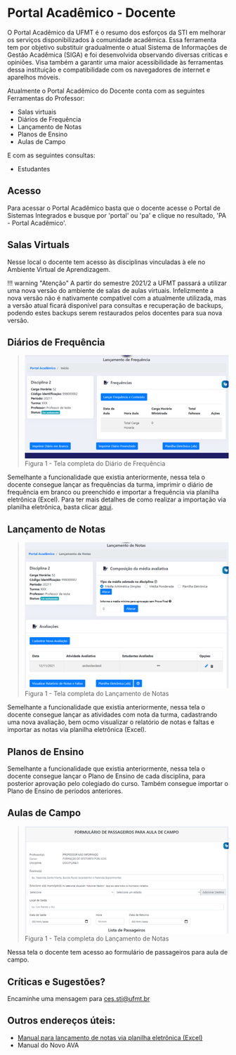 # Portal Acadêmico - Docente

O Portal Acadêmico da UFMT é o resumo dos esforços da STI em melhorar os serviços disponibilizados à comunidade acadêmica. Essa ferramenta tem por objetivo substituir gradualmente o atual Sistema de Informações de Gestão Acadêmica (SIGA) e foi desenvolvida observando diversas criticas e opiniões. Visa também a garantir uma maior acessibilidade às ferramentas dessa instituição e compatibilidade com os navegadores de internet e aparelhos móveis.

Atualmente o Portal Acadêmico do Docente conta com as seguintes Ferramentas do Professor:

* Salas virtuais
* Diários de Frequência
* Lançamento de Notas
* Planos de Ensino
* Aulas de Campo

E com as seguintes consultas:

* Estudantes

## Acesso

Para acessar o Portal Acadêmico basta que o docente acesse o Portal de Sistemas Integrados e busque por 'portal' ou 'pa' e clique no resultado, 'PA - Portal Acadêmico'.

## Salas Virtuals

Nesse local o docente tem acesso às disciplinas vinculadas à ele no Ambiente Virtual de Aprendizagem.

!!! warning "Atenção"
    A partir do semestre 2021/2 a UFMT passará a utilizar uma nova versão do ambiente de salas de aulas virtuais. Infelizmente a nova versão não é nativamente compatível com a atualmente utilizada, mas a versão atual ficará disponível para consultas e recuperação de backups, podendo estes backups serem restaurados pelos docentes para sua nova versão.

## Diários de Frequência

> ![Tela completa do Diário de Frequência](../images/padocente_frequencia01.png "Tela do Diário de Frequência, com os detalhes da disciplina e os botões para lançar frequência e conteúdo, imprimir o diário em branco, imprimir diário preenchido e importar a frequência via planilha eletrônica")
> Figura 1 - Tela completa do Diário de Frequência

Semelhante a funcionalidade que existia anteriormente, nessa tela o docente consegue lançar as frequências da turma, imprimir o diário de frequência em branco ou preenchido e importar a frequência via planilha eletrônica (Excel). Para ter mais detalhes de como realizar a importação via planilha eletrônica, basta clicar [aqui](notasexcel.md).

## Lançamento de Notas


> ![Tela completa do Lançamento de Notas](../images/padocente_notas01.png "Tela do Lançamento de Notas, com os detalhes da disciplina, a composição da média avaliativa e os botões para alterar o tipo de média e a média mínima para aprovação, as avaliações cadastradas e os botões para cadastrar nova avaliação, visualizar o relatório de notas e faltas e importar a frequência via planilha eletrônica")
> Figura 1 - Tela completa do Lançamento de Notas

Semelhante a funcionalidade que existia anteriormente, nessa tela o docente consegue lançar as atividades com nota da turma, cadastrando uma nova avaliação, bem ocmo visualizar o relatório de notas e faltas e importar as notas via planilha eletrônica (Excel).

## Planos de Ensino

Semelhante a funcionalidade que existia anteriormente, nessa tela o docente consegue lançar o Plano de Ensino de cada disciplina, para posterior aprovação pelo colegiado do curso. Também consegue importar o Plano de Ensino de períodos anteriores.

## Aulas de Campo

> ![Formulário de Passageiros para Aula de Campo](../images/padocente_aulacampo01.png "Formulário de Passageiros para Aula de Campo com os detalhes do curso, professor e disciplina e os campos de edição do destino da aula, minicípio, local, data e hora de saída e data de retorno")
> Figura 1 - Tela completa do Lançamento de Notas

Nessa tela o docente tem acesso ao formulário de passageiros para aula de campo.

## Críticas e Sugestões?

Encaminhe uma mensagem para ces.sti@ufmt.br

## Outros endereços úteis:

* [Manual para lançamento de notas via planilha eletrônica (Excel)](notasexcel.md)
* Manual do Novo AVA